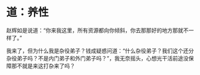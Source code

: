 # 道：养性

赵辉如是说道：“你来我这里，所有资源都向你倾斜，你去那那好的地方那就不一样了。”

我来了，但为什么我是杂役弟子？钱成疑惑问道：“什么杂役弟子？我们这个还分杂役弟子吗？不是内门弟子和外门弟子吗？”，我无奈摇头，心想光干活前途没保障那不就是来这打杂来了吗？
